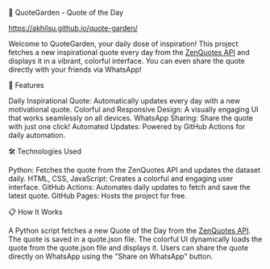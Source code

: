 🌟 QuoteGarden - Quote of the Day

https://akhilsu.github.io/quote-garden/

Welcome to QuoteGarden, your daily dose of inspiration! This project fetches a new inspirational quote every day from the [ZenQuotes API](https://zenquotes.io/) and displays it in a vibrant, colorful interface. You can even share the quote directly with your friends via WhatsApp!



🚀 Features

Daily Inspirational Quote: Automatically updates every day with a new motivational quote.
Colorful and Responsive Design: A visually engaging UI that works seamlessly on all devices.
WhatsApp Sharing: Share the quote with just one click!
Automated Updates: Powered by GitHub Actions for daily automation.

🛠️ Technologies Used

Python: Fetches the quote from the ZenQuotes API and updates the dataset daily.
HTML, CSS, JavaScript: Creates a colorful and engaging user interface.
GitHub Actions: Automates daily updates to fetch and save the latest quote.
GitHub Pages: Hosts the project for free.


📋 How It Works

A Python script fetches a new Quote of the Day from the [ZenQuotes API](https://zenquotes.io/).
The quote is saved in a quote.json file.
The colorful UI dynamically loads the quote from the quote.json file and displays it.
Users can share the quote directly on WhatsApp using the "Share on WhatsApp" button.
